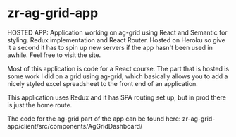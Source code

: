 # zr-ag-grid-app
HOSTED APP: Application working on ag-grid using React and Semantic for styling. Redux implementation and React Router. Hosted on Heroku so give it a second it has to spin up new servers if the app hasn't been used in awhile. Feel free to visit the site.

Most of this application is code for a React course. The part that is hosted is some work I did on a grid using ag-grid, which basically allows you to add a nicely styled excel spreadsheet to the front end of an application.

This application uses Redux and it has SPA routing set up, but in prod there is just the home route.

The code for the ag-grid part of the app can be found here:
zr-ag-grid-app/client/src/components/AgGridDashboard/
